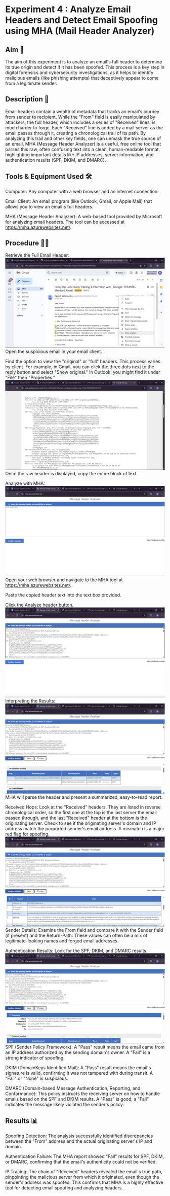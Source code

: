 # Experiment 4 : Analyze Email Headers and Detect Email Spoofing using MHA (Mail Header Analyzer)

## Aim 🎯
The aim of this experiment is to analyze an email's full header to determine its true origin and detect if it has been spoofed. This process is a key step in digital forensics and cybersecurity investigations, as it helps to identify malicious emails (like phishing attempts) that deceptively appear to come from a legitimate sender.

## Description 📝
Email headers contain a wealth of metadata that tracks an email's journey from sender to recipient. While the "From" field is easily manipulated by attackers, the full header, which includes a series of "Received" lines, is much harder to forge. Each "Received" line is added by a mail server as the email passes through it, creating a chronological trail of its path. By analyzing this trail and other key fields, one can unmask the true source of an email. MHA (Message Header Analyzer) is a useful, free online tool that parses this raw, often confusing text into a clean, human-readable format, highlighting important details like IP addresses, server information, and authentication results (SPF, DKIM, and DMARC).

## Tools & Equipment Used 🛠️
Computer: Any computer with a web browser and an internet connection.

Email Client: An email program (like Outlook, Gmail, or Apple Mail) that allows you to view an email's full headers.

MHA (Message Header Analyzer): A web-based tool provided by Microsoft for analyzing email headers. The tool can be accessed at https://mha.azurewebsites.net/.

## Procedure 👩‍🔬
Retrieve the Full Email Header:
![Fig-1](<Output Screenshot/4-1.png>)
Open the suspicious email in your email client.

Find the option to view the "original" or "full" headers. This process varies by client. For example, in Gmail, you can click the three dots next to the reply button and select "Show original." In Outlook, you might find it under "File" then "Properties."
![Fig-2](<Output Screenshot/4-2.png>)
Once the raw header is displayed, copy the entire block of text.

Analyze with MHA:
![Fig-3](<Output Screenshot/4-3.png>)
Open your web browser and navigate to the MHA tool at https://mha.azurewebsites.net/.

Paste the copied header text into the text box provided.

Click the Analyze header button.
![fig-4](<Output Screenshot/4-4.png>)
Interpreting the Results:
![Fig-5](<Output Screenshot/4-5.png>)
MHA will parse the header and present a summarized, easy-to-read report.

Received Hops: Look at the "Received" headers. They are listed in reverse chronological order, so the first one at the top is the last server the email passed through, and the last "Received" header at the bottom is the originating server. Check to see if the originating server's domain and IP address match the purported sender's email address. A mismatch is a major red flag for spoofing.
![Fig-6](<Output Screenshot/4-6.png>)
Sender Details: Examine the From field and compare it with the Sender field (if present) and the Return-Path. These values can often be a mix of legitimate-looking names and forged email addresses.

Authentication Results: Look for the SPF, DKIM, and DMARC results.
![Fig-7](<Output Screenshot/4-7.png>)
SPF (Sender Policy Framework): A "Pass" result means the email came from an IP address authorized by the sending domain's owner. A "Fail" is a strong indicator of spoofing.

DKIM (DomainKeys Identified Mail): A "Pass" result means the email's signature is valid, confirming it was not tampered with during transit. A "Fail" or "None" is suspicious.

DMARC (Domain-based Message Authentication, Reporting, and Conformance): This policy instructs the receiving server on how to handle emails based on the SPF and DKIM results. A "Pass" is good; a "Fail" indicates the message likely violated the sender's policy.

## Results 📊
Spoofing Detection: The analysis successfully identified discrepancies between the "From" address and the actual originating server's IP and domain.

Authentication Failure: The MHA report showed "Fail" results for SPF, DKIM, or DMARC, confirming that the email's authenticity could not be verified.

IP Tracing: The chain of "Received" headers revealed the email's true path, pinpointing the malicious server from which it originated, even though the sender's address was spoofed. This confirms that MHA is a highly effective tool for detecting email spoofing and analyzing headers.
